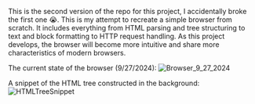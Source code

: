 This is the second version of the repo for this project, I accidentally broke the first one 😭. This is my attempt to recreate a simple browser from scratch. It includes everything from HTML parsing and tree structuring to text and block formatting to HTTP request handling. As this project develops, the browser will become more intuitive and share more characteristics of modern browsers.

The current state of the browser (9/27/2024):
![Browser_9_27_2024](https://github.com/user-attachments/assets/2c2e23c0-17f0-4f16-bd55-177b16d0450a)

A snippet of the HTML tree constructed in the background:
![HTMLTreeSnippet](https://github.com/user-attachments/assets/1213b12b-8353-4109-8a1c-197f2fdbd6dd)
